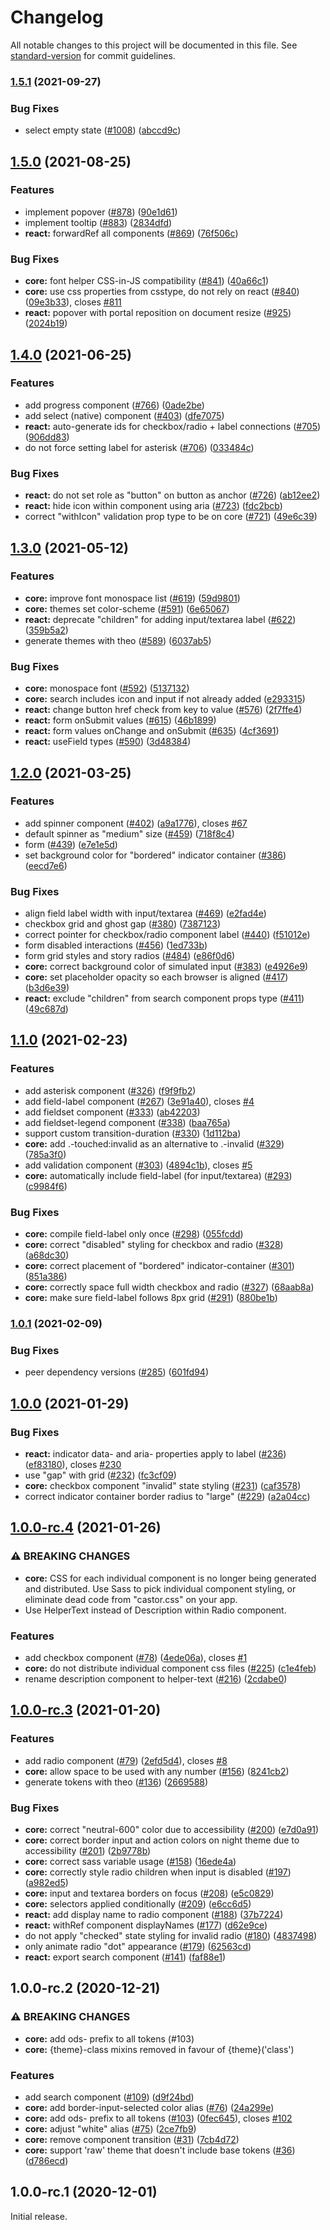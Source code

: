# Changelog

All notable changes to this project will be documented in this file. See [standard-version](https://github.com/conventional-changelog/standard-version) for commit guidelines.

### [1.5.1](https://github.com/onfido/castor/compare/v1.5.0...v1.5.1) (2021-09-27)

### Bug Fixes

- select empty state ([#1008](https://github.com/onfido/castor/issues/1008)) ([abccd9c](https://github.com/onfido/castor/commit/abccd9c9e148a61d607bf6220df3b6d551b489d7))

## [1.5.0](https://github.com/onfido/castor/compare/v1.4.0...v1.5.0) (2021-08-25)

### Features

- implement popover ([#878](https://github.com/onfido/castor/issues/878)) ([90e1d61](https://github.com/onfido/castor/commit/90e1d616dbbd37a079e35266988a1d2c5976beb1))
- implement tooltip ([#883](https://github.com/onfido/castor/issues/883)) ([2834dfd](https://github.com/onfido/castor/commit/2834dfd310e570738ea112bb3f4da2020583b734))
- **react:** forwardRef all components ([#869](https://github.com/onfido/castor/issues/869)) ([76f506c](https://github.com/onfido/castor/commit/76f506c143724eeeb25e03f23217c037ade0db78))

### Bug Fixes

- **core:** font helper CSS-in-JS compatibility ([#841](https://github.com/onfido/castor/issues/841)) ([40a66c1](https://github.com/onfido/castor/commit/40a66c1c020d5d83010cc2f3f6e83c2a2c63629d))
- **core:** use css properties from csstype, do not rely on react ([#840](https://github.com/onfido/castor/issues/840)) ([09e3b33](https://github.com/onfido/castor/commit/09e3b338c673afd6b862e8ac8b37aa63f955de68)), closes [#811](https://github.com/onfido/castor/issues/811)
- **react:** popover with portal reposition on document resize ([#925](https://github.com/onfido/castor/issues/925)) ([2024b19](https://github.com/onfido/castor/commit/2024b192cc2e9878f802500c61dc446ce068cf8c))

## [1.4.0](https://github.com/onfido/castor/compare/v1.3.0...v1.4.0) (2021-06-25)

### Features

- add progress component ([#766](https://github.com/onfido/castor/issues/766)) ([0ade2be](https://github.com/onfido/castor/commit/0ade2be603b4585b1c461f4af90a494c5d0b0cc7))
- add select (native) component ([#403](https://github.com/onfido/castor/issues/403)) ([dfe7075](https://github.com/onfido/castor/commit/dfe7075485f00a9c938764c15ef640be457a5637))
- **react:** auto-generate ids for checkbox/radio + label connections ([#705](https://github.com/onfido/castor/issues/705)) ([906dd83](https://github.com/onfido/castor/commit/906dd83b40c7e146493d0353f7f533ff80f58645))
- do not force setting label for asterisk ([#706](https://github.com/onfido/castor/issues/706)) ([033484c](https://github.com/onfido/castor/commit/033484c8b137d7f7aed2a5236fb3bd797df8ccbc))

### Bug Fixes

- **react:** do not set role as "button" on button as anchor ([#726](https://github.com/onfido/castor/issues/726)) ([ab12ee2](https://github.com/onfido/castor/commit/ab12ee24399e914b7a63052b82ef8d0815867f10))
- **react:** hide icon within component using aria ([#723](https://github.com/onfido/castor/issues/723)) ([fdc2bcb](https://github.com/onfido/castor/commit/fdc2bcb6920b0fe49656fb40a1af40fc5f787797))
- correct "withIcon" validation prop type to be on core ([#721](https://github.com/onfido/castor/issues/721)) ([49e6c39](https://github.com/onfido/castor/commit/49e6c3999f035443d1ef85c3c836cd8ab890d94d))

## [1.3.0](https://github.com/onfido/castor/compare/v1.2.0...v1.3.0) (2021-05-12)

### Features

- **core:** improve font monospace list ([#619](https://github.com/onfido/castor/issues/619)) ([59d9801](https://github.com/onfido/castor/commit/59d9801fe15c3d14d3c00879b62dd620c31751f8))
- **core:** themes set color-scheme ([#591](https://github.com/onfido/castor/issues/591)) ([6e65067](https://github.com/onfido/castor/commit/6e65067e8ab9f090edf3feed2f7feffdc50e61ec))
- **react:** deprecate "children" for adding input/textarea label ([#622](https://github.com/onfido/castor/issues/622)) ([359b5a2](https://github.com/onfido/castor/commit/359b5a2fc599cdb6e2ac8228b03b8e4712d7f860))
- generate themes with theo ([#589](https://github.com/onfido/castor/issues/589)) ([6037ab5](https://github.com/onfido/castor/commit/6037ab5aa3dd3af615fe77cda9a5c47ed76b91df))

### Bug Fixes

- **core:** monospace font ([#592](https://github.com/onfido/castor/issues/592)) ([5137132](https://github.com/onfido/castor/commit/513713238acc16ac2a86f03f564c8f856b0aa804))
- **core:** search includes icon and input if not already added ([e293315](https://github.com/onfido/castor/commit/e293315598fde7f95330885d41cc108c711e2e88))
- **react:** change button href check from key to value ([#576](https://github.com/onfido/castor/issues/576)) ([2f7ffe4](https://github.com/onfido/castor/commit/2f7ffe493299a6fca42d7d45cc9ac6f72de60b62))
- **react:** form onSubmit values ([#615](https://github.com/onfido/castor/issues/615)) ([46b1899](https://github.com/onfido/castor/commit/46b18999762dbd29f0af8ff488f7576f9402ce8c))
- **react:** form values onChange and onSubmit ([#635](https://github.com/onfido/castor/issues/635)) ([4cf3691](https://github.com/onfido/castor/commit/4cf36914890365bd75248fdcaac06f6791f849c8))
- **react:** useField types ([#590](https://github.com/onfido/castor/issues/590)) ([3d48384](https://github.com/onfido/castor/commit/3d48384be8ee8ba27833f69d713d7b2062abb31d))

## [1.2.0](https://github.com/onfido/castor/compare/v1.1.0...v1.2.0) (2021-03-25)

### Features

- add spinner component ([#402](https://github.com/onfido/castor/issues/402)) ([a9a1776](https://github.com/onfido/castor/commit/a9a177677ffa22888268ad6d0d80b734a97b120b)), closes [#67](https://github.com/onfido/castor/issues/67)
- default spinner as "medium" size ([#459](https://github.com/onfido/castor/issues/459)) ([718f8c4](https://github.com/onfido/castor/commit/718f8c4367c420f85f4f3df96fef150779f8c864))
- form ([#439](https://github.com/onfido/castor/issues/439)) ([e7e1e5d](https://github.com/onfido/castor/commit/e7e1e5d2ad3cbda12b6cf6aec5c4af4c22971bb0))
- set background color for "bordered" indicator container ([#386](https://github.com/onfido/castor/issues/386)) ([eecd7e6](https://github.com/onfido/castor/commit/eecd7e68ae8d88ba90e31f88b8e9d963dc5888dd))

### Bug Fixes

- align field label width with input/textarea ([#469](https://github.com/onfido/castor/issues/469)) ([e2fad4e](https://github.com/onfido/castor/commit/e2fad4ee7954e65abd6f6a21ed018486c7d9cba2))
- checkbox grid and ghost gap ([#380](https://github.com/onfido/castor/issues/380)) ([7387123](https://github.com/onfido/castor/commit/73871237ec96ada4afcd10d7d061f58986c4ce69))
- correct pointer for checkbox/radio component label ([#440](https://github.com/onfido/castor/issues/440)) ([f51012e](https://github.com/onfido/castor/commit/f51012e8aae559162e03b0d8853e26c597c482ae))
- form disabled interactions ([#456](https://github.com/onfido/castor/issues/456)) ([1ed733b](https://github.com/onfido/castor/commit/1ed733b69a53e0832838a820eb785c9bd044b746))
- form grid styles and story radios ([#484](https://github.com/onfido/castor/issues/484)) ([e86f0d6](https://github.com/onfido/castor/commit/e86f0d6bd0aa263a18aea2a6e370005deb52b915))
- **core:** correct background color of simulated input ([#383](https://github.com/onfido/castor/issues/383)) ([e4926e9](https://github.com/onfido/castor/commit/e4926e96050c1f04ccd0606d6e07fd019c8e5193))
- **core:** set placeholder opacity so each browser is aligned ([#417](https://github.com/onfido/castor/issues/417)) ([b3d6e39](https://github.com/onfido/castor/commit/b3d6e393aa757b994d48356b7d24ba0fb0521903))
- **react:** exclude "children" from search component props type ([#411](https://github.com/onfido/castor/issues/411)) ([49c687d](https://github.com/onfido/castor/commit/49c687da532cca76407ddeb8d0fc2b4393fd9fd5))

## [1.1.0](https://github.com/onfido/castor/compare/v1.0.1...v1.1.0) (2021-02-23)

### Features

- add asterisk component ([#326](https://github.com/onfido/castor/issues/326)) ([f9f9fb2](https://github.com/onfido/castor/commit/f9f9fb2eaa25d2d57ab9fd8f09118d2e37b8276c))
- add field-label component ([#267](https://github.com/onfido/castor/issues/267)) ([3e91a40](https://github.com/onfido/castor/commit/3e91a4098b56b9fe7180d2b40166646f3b858568)), closes [#4](https://github.com/onfido/castor/issues/4)
- add fieldset component ([#333](https://github.com/onfido/castor/issues/333)) ([ab42203](https://github.com/onfido/castor/commit/ab4220324998dce6a6a71e5c4010219104e8692e))
- add fieldset-legend component ([#338](https://github.com/onfido/castor/issues/338)) ([baa765a](https://github.com/onfido/castor/commit/baa765a713cc0cea917b4de2c19636ec9d8cce48))
- support custom transition-duration ([#330](https://github.com/onfido/castor/issues/330)) ([1d112ba](https://github.com/onfido/castor/commit/1d112ba9d23c242e6c198fc442746fd6e6ba3465))
- **core:** add .-touched:invalid as an alternative to .-invalid ([#329](https://github.com/onfido/castor/issues/329)) ([785a3f0](https://github.com/onfido/castor/commit/785a3f0c3927153fc485ef658e9a0366c1e168c2))
- add validation component ([#303](https://github.com/onfido/castor/issues/303)) ([4894c1b](https://github.com/onfido/castor/commit/4894c1b67a231dd993e2b98574cc6f35980258fd)), closes [#5](https://github.com/onfido/castor/issues/5)
- **core:** automatically include field-label (for input/textarea) ([#293](https://github.com/onfido/castor/issues/293)) ([c9984f6](https://github.com/onfido/castor/commit/c9984f6b58d03c205288b5fa22611a3e6e15a2ea))

### Bug Fixes

- **core:** compile field-label only once ([#298](https://github.com/onfido/castor/issues/298)) ([055fcdd](https://github.com/onfido/castor/commit/055fcdda07fc5e272882b0f63417fc33a87afdb1))
- **core:** correct "disabled" styling for checkbox and radio ([#328](https://github.com/onfido/castor/issues/328)) ([a68dc30](https://github.com/onfido/castor/commit/a68dc30b715d062044c3991aedbb71a01e852c61))
- **core:** correct placement of "bordered" indicator-container ([#301](https://github.com/onfido/castor/issues/301)) ([851a386](https://github.com/onfido/castor/commit/851a386687e1f2657eb91d612000fb5153041515))
- **core:** correctly space full width checkbox and radio ([#327](https://github.com/onfido/castor/issues/327)) ([68aab8a](https://github.com/onfido/castor/commit/68aab8abe76e98f3b3901eaf45fe1c19c4b15254))
- **core:** make sure field-label follows 8px grid ([#291](https://github.com/onfido/castor/issues/291)) ([880be1b](https://github.com/onfido/castor/commit/880be1b344db0bade0dcbdc48b09cc40ca6c3b89))

### [1.0.1](https://github.com/onfido/castor/compare/v1.0.0...v1.0.1) (2021-02-09)

### Bug Fixes

- peer dependency versions ([#285](https://github.com/onfido/castor/issues/285)) ([601fd94](https://github.com/onfido/castor/commit/601fd94368a8284844e5dfc08b5a9dcecf7a3891))

## [1.0.0](https://github.com/onfido/castor/compare/v1.0.0-rc.4...v1.0.0) (2021-01-29)

### Bug Fixes

- **react:** indicator data- and aria- properties apply to label ([#236](https://github.com/onfido/castor/issues/236)) ([ef83180](https://github.com/onfido/castor/commit/ef831808d71f96f18724a3c4dd5698d5f2bbd802)), closes [#230](https://github.com/onfido/castor/issues/230)
- use "gap" with grid ([#232](https://github.com/onfido/castor/issues/232)) ([fc3cf09](https://github.com/onfido/castor/commit/fc3cf0911ebf8534f6e297dfb95a62d29a141896))
- **core:** checkbox component "invalid" state styling ([#231](https://github.com/onfido/castor/issues/231)) ([caf3578](https://github.com/onfido/castor/commit/caf3578c57490fa90a77a620cfcd5cd816fa0439))
- correct indicator container border radius to "large" ([#229](https://github.com/onfido/castor/issues/229)) ([a2a04cc](https://github.com/onfido/castor/commit/a2a04cc5bc505db8d9cf95ff0c39325732d7c913))

## [1.0.0-rc.4](https://github.com/onfido/castor/compare/v1.0.0-rc.3...v1.0.0-rc.4) (2021-01-26)

### ⚠ BREAKING CHANGES

- **core:** CSS for each individual component is no longer being generated and distributed. Use
  Sass to pick individual component styling, or eliminate dead code from "castor.css" on your app.
- Use HelperText instead of Description within Radio
  component.

### Features

- add checkbox component ([#78](https://github.com/onfido/castor/issues/78)) ([4ede06a](https://github.com/onfido/castor/commit/4ede06ab5975632d3f49cd2f7b8010a81a2087c6)), closes [#1](https://github.com/onfido/castor/issues/1)
- **core:** do not distribute individual component css files ([#225](https://github.com/onfido/castor/issues/225)) ([c1e4feb](https://github.com/onfido/castor/commit/c1e4feb47468dccf9e781dbde0bfff5242736029))
- rename description component to helper-text ([#216](https://github.com/onfido/castor/issues/216)) ([2cdabe0](https://github.com/onfido/castor/commit/2cdabe075a9752576119a829f61e28e0a2ebba6a))

## [1.0.0-rc.3](https://github.com/onfido/castor/compare/v1.0.0-rc.2...v1.0.0-rc.3) (2021-01-20)

### Features

- add radio component ([#79](https://github.com/onfido/castor/issues/79)) ([2efd5d4](https://github.com/onfido/castor/commit/2efd5d44c46297f03dca7f29a71e6900457d8dad)), closes [#8](https://github.com/onfido/castor/issues/8)
- **core:** allow space to be used with any number ([#156](https://github.com/onfido/castor/issues/156)) ([8241cb2](https://github.com/onfido/castor/commit/8241cb2f8c70e59cd436bc56d5f658e9daea7f4f))
- generate tokens with theo ([#136](https://github.com/onfido/castor/issues/136)) ([2669588](https://github.com/onfido/castor/commit/2669588253bf824423194f4fb956bb598fba8b1e))

### Bug Fixes

- **core:** correct "neutral-600" color due to accessibility ([#200](https://github.com/onfido/castor/issues/200)) ([e7d0a91](https://github.com/onfido/castor/commit/e7d0a9167c6709fc20d91e758c9c7c8f70d57174))
- **core:** correct border input and action colors on night theme due to accessibility ([#201](https://github.com/onfido/castor/issues/201)) ([2b9778b](https://github.com/onfido/castor/commit/2b9778b8aeea315d307ac6530a34d9a396863c5e))
- **core:** correct sass variable usage ([#158](https://github.com/onfido/castor/issues/158)) ([16ede4a](https://github.com/onfido/castor/commit/16ede4ac904c1e45689b6f9150c79eab557616ff))
- **core:** correctly style radio children when input is disabled ([#197](https://github.com/onfido/castor/issues/197)) ([a982ed5](https://github.com/onfido/castor/commit/a982ed50a4fbc1924289153d179b498595857827))
- **core:** input and textarea borders on focus ([#208](https://github.com/onfido/castor/issues/208)) ([e5c0829](https://github.com/onfido/castor/commit/e5c0829b60e4a6a8d721c3014633fe452944062d))
- **core:** selectors applied conditionally ([#209](https://github.com/onfido/castor/issues/209)) ([e6cc6d5](https://github.com/onfido/castor/commit/e6cc6d58f6b5322c24f121952037d3cb9890fbfc))
- **react:** add display name to radio component ([#188](https://github.com/onfido/castor/issues/188)) ([37b7224](https://github.com/onfido/castor/commit/37b72246225a5fb190e319f701f04db5fcc683ef))
- **react:** withRef component displayNames ([#177](https://github.com/onfido/castor/issues/177)) ([d62e9ce](https://github.com/onfido/castor/commit/d62e9ce1796f5bda1462263f63537beed72728e2))
- do not apply "checked" state styling for invalid radio ([#180](https://github.com/onfido/castor/issues/180)) ([4837498](https://github.com/onfido/castor/commit/4837498408a1615338a578696f3e436ee21fee2e))
- only animate radio "dot" appearance ([#179](https://github.com/onfido/castor/issues/179)) ([62563cd](https://github.com/onfido/castor/commit/62563cd330e974e979dc9600eff8690d46a8980f))
- **react:** export search component ([#141](https://github.com/onfido/castor/issues/141)) ([faf88e1](https://github.com/onfido/castor/commit/faf88e118e40f9cf545571dc8bfb94366c353649))

## 1.0.0-rc.2 (2020-12-21)

### ⚠ BREAKING CHANGES

- **core:** add ods- prefix to all tokens (#103)
- **core:** {theme}-class mixins removed in favour of {theme}('class')

### Features

- add search component ([#109](https://github.com/onfido/castor/issues/109)) ([d9f24bd](https://github.com/onfido/castor/commit/d9f24bdcd4217636b2b456c157cdd44504b57e99))
- **core:** add border-input-selected color alias ([#76](https://github.com/onfido/castor/issues/76)) ([24a299e](https://github.com/onfido/castor/commit/24a299eda0a28056daf3f8db6555d867e079d58a))
- **core:** add ods- prefix to all tokens ([#103](https://github.com/onfido/castor/issues/103)) ([0fec645](https://github.com/onfido/castor/commit/0fec6454f3c71f12c801dc33afa9e6dcdecc8c91)), closes [#102](https://github.com/onfido/castor/issues/102)
- **core:** adjust "white" alias ([#75](https://github.com/onfido/castor/issues/75)) ([2ce7fb9](https://github.com/onfido/castor/commit/2ce7fb964d965719885c6fa4d14158175a2a81ac))
- **core:** remove component transition ([#31](https://github.com/onfido/castor/issues/31)) ([7cb4d72](https://github.com/onfido/castor/commit/7cb4d729c2c583280da3236a310da45175f56efd))
- **core:** support 'raw' theme that doesn't include base tokens ([#36](https://github.com/onfido/castor/issues/36)) ([d786ecd](https://github.com/onfido/castor/commit/d786ecdc21f3f9571862ea12bf4f2ffe1d665b2f))

## 1.0.0-rc.1 (2020-12-01)

Initial release.
